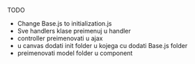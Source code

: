 TODO
 - Change Base.js to initialization.js
 - Sve handlers klase preimenuj u handler
 - controller preimenovati u ajax
 - u canvas dodati init folder u kojega cu dodati Base.js folder
 - preimenovati model folder u component